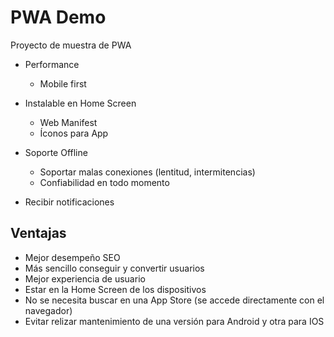 # PWA Demo
Proyecto de muestra de PWA

* Performance
  * Mobile first

* Instalable en Home Screen
  * Web Manifest
  * Íconos para App

* Soporte Offline
  * Soportar malas conexiones (lentitud, intermitencias)
  * Confiabilidad en todo momento

* Recibir notificaciones


## Ventajas
* Mejor desempeño SEO
* Más sencillo conseguir y convertir usuarios
* Mejor experiencia de usuario
* Estar en la Home Screen de los dispositivos
* No se necesita buscar en una App Store (se accede directamente con el navegador)
* Evitar relizar mantenimiento de una versión para Android y otra para IOS